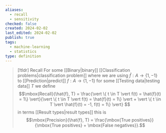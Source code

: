 ```yaml
---
aliases:
  - recall
  - sensitivity
checked: false
created: 2024-02-02
last_edited: 2024-02-02
publish: true
tags:
  - machine-learning
  - statistics
type: definition
---
```

>[!tldr] Recall
> For some [[Binary|binary]] [[Classification problems|classification problem]] where we are using $\hat{f}: A \rightarrow \{1, -1\}$ to [[Prediction|predict]] $f: A \rightarrow \{1, -1\}$ for some [[Testing data|testing data]] $T$ we define
> $$\mbox{Recall}(\hat{f}, T) = \frac{\vert \{ t \in T \vert f(t) = \hat{f}(t) = 1\} \vert}{\vert \{ t \in T \vert f(t) = \hat{f}(t) = 1\} \vert + \vert \{ t \in T \vert \hat{f}(t) = -1, f(t) = 1\} \vert}  $$
> in terms [[Result types|result types]] this is
> $$\mbox{Precision}(\hat{f}, T) = \frac{\mbox{True positives}}{\mbox{True positives} + \mbox{False negatives}}.$$

